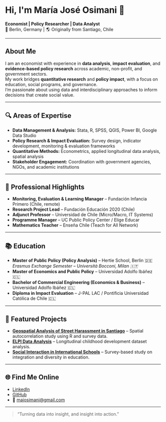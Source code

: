# Hi, I'm María José Osimani 👋

**Economist | Policy Researcher | Data Analyst**  
📍 Berlin, Germany | 🌎 Originally from Santiago, Chile  

---

## About Me
I am an economist with experience in **data analysis**, **impact evaluation**, and **evidence-based policy research** across academic, non-profit, and government sectors.  
My work bridges **quantitative research** and **policy impact**, with a focus on education, social programs, and governance.  
I’m passionate about using data and interdisciplinary approaches to inform decisions that create social value.

---

## 🔍 Areas of Expertise
- **Data Management & Analysis:** Stata, R, SPSS, QGIS, Power BI, Google Data Studio  
- **Policy Research & Impact Evaluation:** Survey design, indicator development, monitoring & evaluation frameworks  
- **Quantitative Methods:** Econometrics, applied longitudinal data analysis, spatial analysis  
- **Stakeholder Engagement:** Coordination with government agencies, NGOs, and academic institutions  

---

## 💼 Professional Highlights
- **Monitoring, Evaluation & Learning Manager** – Fundación Infancia Primero (Chile, remote)  
- **Research Project Lead** – Fundación Educación 2020 (Chile)  
- **Adjunct Professor** – Universidad de Chile (Micro/Macro, IT Systems)  
- **Programme Manager** – UC Public Policy Center / Elige Educar  
- **Mathematics Teacher** – Enseña Chile (Teach for All Network)  

---

## 📚 Education
- **Master of Public Policy (Policy Analysis)** – Hertie School, Berlin 🇩🇪  
  *Erasmus Exchange Semester – Università Bocconi, Milan 🇮🇹*
- **Master of Economics and Public Policy** – Universidad Adolfo Ibáñez 🇨🇱  
- **Bachelor of Commercial Engineering (Economics & Business)** – Universidad Adolfo Ibáñez 🇨🇱  
- **Diploma in Impact Evaluation** – J-PAL LAC / Pontificia Universidad Católica de Chile 🇨🇱  

---

## 🌟 Featured Projects
- **[Geospatial Analysis of Street Harassment in Santiago](https://github.com/coteosimani/Geospatial-Final-Analysis)** – Spatial autocorrelation study using R and survey data.  
- **[ELPI Data Analysis](https://github.com/coteosimani/ELPI-Analysis)** – Longitudinal childhood development dataset analysis.  
- **[Social Interaction in International Schools](https://github.com/coteosimani/Social-Interaction-in-International-Schools)** – Survey-based study on integration and diversity in education.  

---

## 🌐 Find Me Online
- [LinkedIn](https://www.linkedin.com/in/mariajoseosimanitapia/)  
- [GitHub](https://github.com/coteosimani)  
- 📧 majosimani@gmail.com  

---

> “Turning data into insight, and insight into action.”

